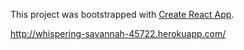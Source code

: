 This project was bootstrapped with [Create React App](https://github.com/facebook/create-react-app).

http://whispering-savannah-45722.herokuapp.com/
